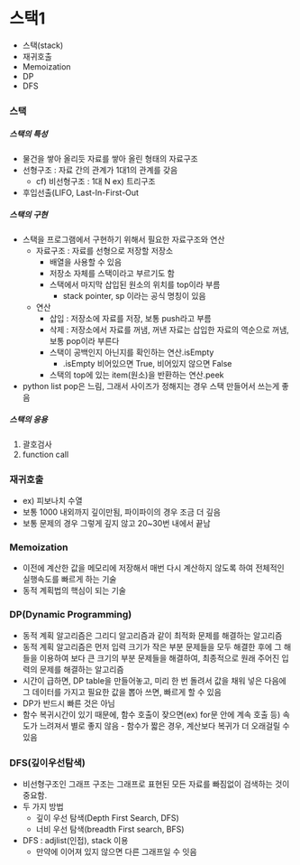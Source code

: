 # 스택1
- 스택(stack)
- 재귀호출
- Memoization
- DP
- DFS

### 스택
##### 스택의 특성
- 물건을 쌓아 올리듯 자료를 쌓아 올린 형태의 자료구조
- 선형구조 : 자료 간의 관계가 1대1의 관계를 갖음
  - cf) 비선형구조 : 1대 N ex) 트리구조
- 후입선출(LIFO, Last-In-First-Out

##### 스택의 구현
- 스택을 프로그램에서 구현하기 위해서 필요한 자료구조와 연산
  - 자료구조 : 자료를 선형으로 저장할 저장소
    - 배열을 사용할 수 있음
    - 저장소 자체를 스택이라고 부르기도 함
    - 스택에서 마지막 삽입된 원소의 위치를 top이라 부름
      - stack pointer, sp 이라는 공식 명칭이 있음
  -  연산
     -  삽입 : 저장소에 자료를 저장, 보통 push라고 부름
     -  삭제 : 저장소에서 자료를 꺼냄, 꺼낸 자료는 삽입한 자료의 역순으로 꺼냄, 보통 pop이라 부른다
     -  스택이 공백인지 아닌지를 확인하는 연산.isEmpty
        - .isEmpty 비어있으면 True, 비어있지 않으면 False
     -  스택의 top에 있는 item(원소)을 반환하는 연산.peek
- python list pop은 느림, 그래서 사이즈가 정해지는 경우 스택 만들어서 쓰는게 좋음

##### 스택의 응용
1. 괄호검사
2. function call

### 재귀호출
- ex) 피보나치 수열
- 보통 1000 내외까지 깊이만됨, 파이파이의 경우 조금 더 깊음
- 보통 문제의 경우 그렇게 깊지 않고 20~30번 내에서 끝남

### Memoization
- 이전에 계산한 값을 메모리에 저장해서 매번 다시 계산하지 않도록 하여 전체적인 실행속도를 빠르게 하는 기술
- 동적 계획법의 핵심이 되는 기술

### DP(Dynamic Programming)
- 동적 계획 알고리즘은 그리디 알고리즘과 같이 최적화 문제를 해결하는 알고리즘
- 동적 계획 알고리즘은 먼저 입력 크기가 작은 부분 문제들을 모두 해결한 후에 그 해들을 이용하여 보다 큰 크기의 부분 문제들을 해결하여, 최종적으로 원래 주어진 입력의 문제를 해결하는 알고리즘
- 시간이 급하면, DP table을 만들어놓고, 미리 한 번 돌려서 값을 채워 넣은 다음에 그 데이터를 가지고 필요한 값을 뽑아 쓰면, 빠르게 할 수 있음
- DP가 반드시 빠른 것은 아님
- 함수 복귀시간이 있기 때문에, 함수 호출이 잦으면(ex) for문 안에 계속 호출 등) 속도가 느려져서 별로 좋지 않음 - 함수가 짧은 경우, 계산보다 복귀가 더 오래걸릴 수 있음

### DFS(깊이우선탐색)
- 비선형구조인 그래프 구조는 그래프로 표현된 모든 자료를 빠짐없이 검색하는 것이 중요함.
- 두 가지 방법
  - 깊이 우선 탐색(Depth First Search, DFS)
  - 너비 우선 탐색(breadth First search, BFS)
- DFS : adjlist(인접), stack 이용
  - 만약에 이어져 있지 않으면 다른 그래프일 수 잇음